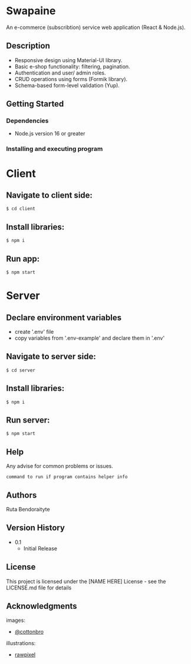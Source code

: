 # Swapaine

An e-commerce (subscribtion) service web application (React & Node.js).

## Description

* Responsive design using Material-UI library.
* Basic e-shop functionality: filtering, pagination.
* Authentication and user/ admin roles.
* CRUD operations using forms (Formik library).
* Schema-based form-level validation (Yup).

## Getting Started

### Dependencies

* Node.js version 16 or greater

### Installing and executing program

# Client

## Navigate to client side: 
```
$ cd client
```

## Install libraries:
```
$ npm i
```

## Run app:
```
$ npm start
```

# Server

## Declare environment variables

* create '.env' file
* copy variables from '.env-example' and declare them in '.env'

## Navigate to server side: 
```
$ cd server
```

## Install libraries:
```
$ npm i
```

## Run server:
```
$ npm start
```

## Help

Any advise for common problems or issues.
```
command to run if program contains helper info
```

## Authors

Ruta Bendoraityte

## Version History

* 0.1
    * Initial Release

## License

This project is licensed under the [NAME HERE] License - see the LICENSE.md file for details

## Acknowledgments

images:
* [@cottonbro](https://www.pexels.com/@cottonbro/)

illustrations: 
* [rawpixel](https://www.rawpixel.com/)
